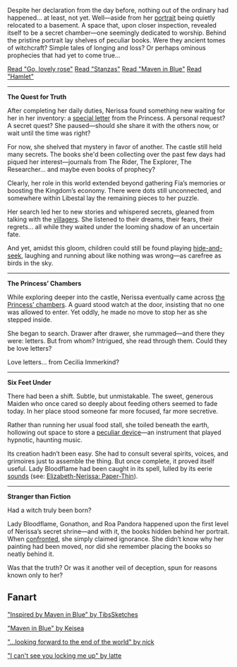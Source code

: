 <!-- title: Nerissa Juliet Ravencroft -->
<!-- status: Alive -->

Despite her declaration from the day before, nothing out of the ordinary had happened... at least, not yet. Well—aside from her [portrait](https://youtu.be/-BFf3e6YJwY?t=344) being quietly relocated to a basement. A space that, upon closer inspection, revealed itself to be a secret chamber—one seemingly dedicated to worship. Behind the pristine portrait lay shelves of peculiar books. Were they ancient tomes of witchcraft? Simple tales of longing and loss? Or perhaps ominous prophecies that had yet to come true...

[Read "Go, lovely rose"](#text:go-lovely-rose)
[Read "Stanzas"](#text:stanzas)
[Read "Maven in Blue"](#text:maven-in-blue)
[Read "Hamlet"](#text:hamlet)

---

**The Quest for Truth**

After completing her daily duties, Nerissa found something new waiting for her in her inventory: a [special letter](https://youtu.be/-BFf3e6YJwY?t=996) from the Princess. A personal request? A secret quest? She paused—should she share it with the others now, or wait until the time was right?

For now, she shelved that mystery in favor of another. The castle still held many secrets. The books she'd been collecting over the past few days had piqued her interest—journals from The Rider, The Explorer, The Researcher... and maybe even books of prophecy?

Clearly, her role in this world extended beyond gathering Fia’s memories or boosting the Kingdom’s economy. There were dots still unconnected, and somewhere within Libestal lay the remaining pieces to her puzzle.

Her search led her to new stories and whispered secrets, gleaned from talking with the [villagers](https://youtu.be/-BFf3e6YJwY?t=1859). She listened to their dreams, their fears, their regrets... all while they waited under the looming shadow of an uncertain fate.

And yet, amidst this gloom, children could still be found playing [hide-and-seek](https://youtu.be/-BFf3e6YJwY?t=1941), laughing and running about like nothing was wrong—as carefree as birds in the sky.

---

**The Princess’ Chambers**

While exploring deeper into the castle, Nerissa eventually came across [the Princess’ chambers](https://youtu.be/-BFf3e6YJwY?t=2162). A guard stood watch at the door, insisting that no one was allowed to enter. Yet oddly, he made no move to stop her as she stepped inside.

She began to search. Drawer after drawer, she rummaged—and there they were: letters. But from whom? Intrigued, she read through them. Could they be love letters?

Love letters... from Cecilia Immerkind?

---

**Six Feet Under**

There had been a shift. Subtle, but unmistakable. The sweet, generous Maiden who once cared so deeply about feeding others seemed to fade today. In her place stood someone far more focused, far more secretive.

Rather than running her usual food stall, she toiled beneath the earth, hollowing out space to store a [peculiar device](https://youtu.be/-BFf3e6YJwY?t=4262)—an instrument that played hypnotic, haunting music.

Its creation hadn’t been easy. She had to consult several spirits, voices, and grimoires just to assemble the thing. But once complete, it proved itself useful. Lady Bloodflame had been caught in its spell, lulled by its eerie [sounds](https://youtu.be/-BFf3e6YJwY?t=12262) (see: [Elizabeth-Nerissa: Paper-Thin](#edge:liz-nerissa)).

---

**Stranger than Fiction**

Had a witch truly been born?

Lady Bloodflame, Gonathon, and Roa Pandora happened upon the first level of Nerissa’s secret shrine—and with it, the books hidden behind her portrait. When [confronted](https://youtu.be/-BFf3e6YJwY?t=12240), she simply claimed ignorance. She didn’t know why her painting had been moved, nor did she remember placing the books so neatly behind it.

Was that the truth? Or was it another veil of deception, spun for reasons known only to her?

## Fanart

["Inspired by Maven in Blue" by TibsSketches](https://x.com/TibsSketches/status/1921634037858201687)

["Maven in Blue" by Keisea](https://x.com/Keiseeaaa/status/1921199677443035543)

["...looking forward to the end of the world" by nick](https://x.com/criostatic/status/1921106947182322012)

["I can't see you locking me up" by latte](https://x.com/leuvi_tte/status/1920725324632862871)
